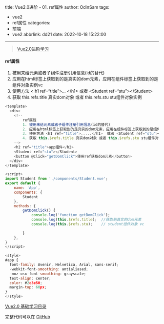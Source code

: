 title: Vue2.0进阶 - 01. ref属性
author: OdinSam
tags:
  - vue2
  - ref属性
categories:
  - 前端
  - vue2
abbrlink: dd21
date: 2022-10-18 15:22:00
---
> [Vue2.0进阶学习](/articles/e255.html) 

<!--more-->

#### ref属性

1. 被用来给元素或者子组件注册引用信息(id的替代)
2. 应用在html标签上获取到的是真实的dom元素，应用在组件标签上获取到的是组件对象实例vc
3. 使用方法 &lt; h1 ref=“title”&gt;… &lt;/h1&gt; 或者 &lt;Student ref=“stu”&gt;&lt;/Student&gt;
4. 获取 this.refs.title 真实dom对象 或者 this.refs.stu stu组件对象实例

```js
<template>
  <div>
    <!--
        ref属性
        1. 被用来给元素或者子组件注册引用信息(id的替代)
        2. 应用在html标签上获取到的是真实的dom元素，应用在组件标签上获取到的是组件对象实例vc
        3. 使用方法 <h1 ref="title">.....</h1>  或者 <Student ref="stu"></Student>
        4. 获取 this.$refs.title 真实dom对象 或者 this.$refs.stu stu组件对象实例
    -->
    <h2 ref="title">app组件</h2>
    <Student ref="stu"></Student>
    <button @click="getDomClick">使用ref获取dom元素</button>
  </div>
</template>

<script>
import Student from './components/Student.vue';
export default {
    name: 'App',
    components: {
        Student
    },
    methods: {
        getDomClick() {
            console.log('function getDomClick');
            console.log(this.$refs.title);  //获取到真实的dom元素
            console.log(this.$refs.stu);    // student组件对象 vc
            
        }
    },
}
</script>

<style>
#app {
  font-family: Avenir, Helvetica, Arial, sans-serif;
  -webkit-font-smoothing: antialiased;
  -moz-osx-font-smoothing: grayscale;
  text-align: center;
  color: #2c3e50;
  margin-top: 60px;
}
</style>
```

[Vue2.0 基础学习目录](/articles/da3d.html)  

完整代码可以在 [GitHub](https://github.com/odinsam/learn-vue2.0)